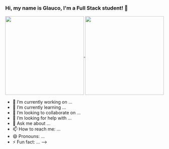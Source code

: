 ### Hi, my name is Glauco, I'm a Full Stack student! 👋

<div style="display: inline-block">
  <a href="https://github.com/anuraghazra/github-readme-stats">
    <img align="center" height="250" src="https://github-readme-stats.vercel.app/api?username=glaucoamaro&show_icons=true&theme=tokyonight" />
  </a>
  <a href="https://github.com/anuraghazra/convoychat">
    <img align="center" height="250" src="https://github-readme-stats.vercel.app/api/top-langs/?username=anuraghazra&layout=compact)](https://github.com/anuraghazra/github-readme-stats&theme=tokyonight" />
  </a>
</div>

- 🔭 I’m currently working on ...
- 🌱 I’m currently learning ...
- 👯 I’m looking to collaborate on ...
- 🤔 I’m looking for help with ...
- 💬 Ask me about ...
- 📫 How to reach me: ...
- 😄 Pronouns: ...
- ⚡ Fun fact: ...
-->
